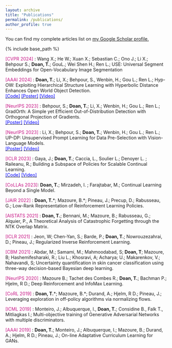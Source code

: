 ```yaml
---
layout: archive
title: "Publications"
permalink: /publications/
author_profile: true
---
```



You can find my complete articles list on <u><a href="https://scholar.google.ca/citations?user=UYO_Vj4AAAAJ&hl=en">my Google Scholar profile</a>.</u>

{% include base_path %}

<span style="color:MediumVioletRed">[CVPR 2024]</span> : Wang X.; He W.; Xuan X.; Sebastian C.; Ono J.; Li X.; Behpour S.; **Doan, T.**; GouL.; Wei Shen H.; Ren L.; USE: Universal Segment Embeddings for Open-Vocabulary Image Segmentation

<span style="color:MediumVioletRed">[AAAI 2024]</span> : **Doan, T.**; Li, X.;  Behpour, S., Wenbin, H.; Gou L.; Ren L.; Hyp-OW: Exploiting Hierarchical Structure Learning with Hyperbolic Distance Enhances Open World Object Detection.
<br>
<a href="https://github.com/boschresearch/Hyp-OW"><span style="color: Blue">[Code]</span></a>
<a href="https://github.com/boschresearch/Hyp-OW/blob/main/img/Poster_Hyp_AAAI.pdf"><span style="color: Blue">[Poster]</span></a>
<a href="https://www.youtube.com/watch?v=dXaF0WpNFlA"><span style="color: Blue">[Video]</span> </a>


<span style="color:MediumVioletRed">[NeurIPS 2023]</span> : Behpour, S.; **Doan, T.**; Li, X.;  Wenbin, H.; Gou L.; Ren L.; GradOrth: A Simple yet Efficient Out-of-Distribution Detection with Orthogonal Projection of Gradients. 
<br>
<a href="https://nips.cc/media/PosterPDFs/NeurIPS%202023/71976.png?t=1702088393.6295724"><span style="color: Blue">[Poster]</span></a>
<a href="https://nips.cc/virtual/2023/poster/71976"><span style="color: Blue">[Video]</span></a>

<span style="color:MediumVioletRed">[NeurIPS 2023]</span> : Li, X.; Behpour, S.; **Doan, T.**; Wenbin, H.; Gou L.; Ren L.; UP-DP: Unsupervised Prompt Learning for Data Pre-Selection with Vision-Language Models. 
<br>
<a href="https://nips.cc/media/PosterPDFs/NeurIPS%202023/71462.png?t=1702084805.256249"><span style="color: Blue">[Poster]</span></a>
<a href="https://nips.cc/virtual/2023/poster/71462"><span style="color: Blue">[Video]</span></a>

<span style="color:MediumVioletRed">[ICLR 2023]</span> : Gaya, J.; **Doan, T.**; Caccia, L., Soulier L.; Denoyer L. ; Raileanu, R.; Building a Subspace of Policies for Scalable Continual Learning. 
<br>
<a href="https://github.com/facebookresearch/salina/tree/main/salina_cl"><span style="color: Blue">[Code]</span></a> <a href="https://iclr.cc/virtual/2023/oral/12549"><span style="color: Blue">[Video]</span> </a>

<span style="color:MediumVioletRed">[CoLLAs 2023]</span>: **Doan, T.**;  Mirzadeh, I. ; Farajtabar, M.; Continual Learning Beyond a Single Model. 

<span style="color:MediumVioletRed">[JAIR 2022]</span> : **Doan, T.**\*; Mazoure, B.\*; Pineau, J.; Precup,  D.; Rabusseau, G.; Low-Rank Representation of Reinforcement Learning Policies. 

<span style="color:MediumVioletRed">[AISTATS 2021]</span> : **Doan, T.**; Bennani, M.; Mazoure, B.; Rabusseau, G.; Alquier, P., A Theoretical Analysis of Catastrophic Forgetting through the NTK Overlap Matrix. 

<span style="color:MediumVioletRed">[ICLR 2021]</span> : Jeon, W; Chen-Yan, S.; Barde, P.; **Doan, T.**;  Nowrouzezahrai, D.; Pineau, J.; Regularized Inverse Reinforcement Learning.

<span style="color:MediumVioletRed">[CBM 2021]</span> : Abdar, M.; Samami, M.; Mahmoodabad, S; **Doan, T**; Mazoure, B; Hashemifesharaki, R.; Liu L.; Khosravi, A; Acharya; U.; Makarenkov, V.; Nahavandi, S; Uncertainty quantification in skin cancer classification using three-way decision-based Bayesian deep learning.  

<span style="color:MediumVioletRed">[NeurIPS 2020]</span> : Mazoure B.; Tachet des Combes R.; **Doan, T.**; Bachman P.; Hjelm, R D.; Deep Reinforcement and InfoMax Learning. 

<span style="color:MediumVioletRed">[CoRL 2019]</span> : **Doan, T.**\*; Mazoure, B.\*; Durand, A.; Hjelm, R D.; Pineau, J.; Leveraging exploration in off-policy algorithms via normalizing flows. 

<span style="color:MediumVioletRed">[ICML 2019]</span> : Monteiro, J.; Albuquerque, I., **Doan, T.**; Considine B., Falk T., Mitliagkas I.; Multi-objective training of Generative Adversarial Networks with multiple discriminators.  

<span style="color:MediumVioletRed">[AAAI 2019]</span>  : **Doan, T.**; Monteiro, J.; Albuquerque, I.; Mazoure, B.; Durand, A.; Hjelm, R D.; Pineau, J.; On-line Adaptative Curriculum Learning for GANs. 
